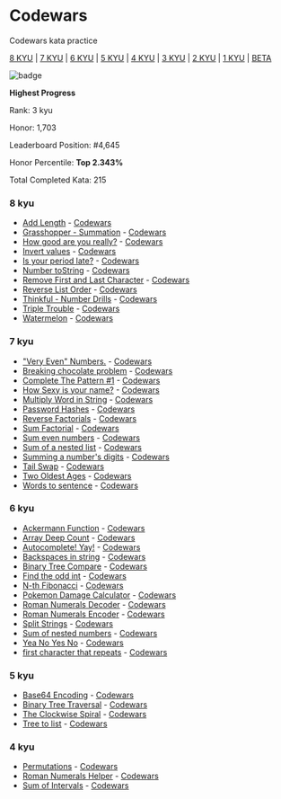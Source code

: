 # Codewars
Codewars kata practice

[8 KYU](#8kyu) | [7 KYU](#7kyu) | [6 KYU](#6kyu) | [5 KYU](#5kyu) | [4 KYU](#4kyu) | [3 KYU](#3kyu) | [2 KYU](#2kyu) | [1 KYU](#1kyu) | [BETA](#beta) 

![badge](https://www.codewars.com/users/cruisediary/badges/large)

**Highest Progress**

Rank: 3 kyu

Honor: 1,703

Leaderboard Position: #4,645

Honor Percentile: **Top 2.343%**

Total Completed Kata: 215

### <a name="8kyu">8 kyu</a>
* [Add Length](8kyu/Add%20Length/Add%20Length.py) - [Codewars](https://www.codewars.com/kata/559d2284b5bb6799e9000047/train/python)
* [Grasshopper - Summation](8kyu/Grasshopper%20-%20Summation/Grasshopper%20-%20Summation.py) - [Codewars](https://www.codewars.com/kata/55d24f55d7dd296eb9000030/train/python)
* [How good are you really?](8kyu/How%20good%20are%20you%20really%3F/How%20good%20are%20you%20really%3F) - [Codewars](https://www.codewars.com/kata/5601409514fc93442500010b/train/python)
* [Invert values](8kyu/Invert%20values/Invert%20values.py) - [Codewars](https://www.codewars.com/kata/5899dc03bc95b1bf1b0000ad/train/python)
* [Is your period late?](8kyu/Is%20your%20period%20late%3F/Is%20your%20period%20late%3F.py) - [Codewars](https://www.codewars.com/kata/578a8a01e9fd1549e50001f1/train/python)
* [Number toString](8kyu/Number%20toString/Number%20toString.py) - [Codewars](https://www.codewars.com/kata/53934feec44762736c00044b/train/python)
* [Remove First and Last Character](8kyu/Remove%20First%20and%20Last%20Character/Remove%20First%20and%20Last%20Character.py) - [Codewars](https://www.codewars.com/kata/56bc28ad5bdaeb48760009b0/train/python)
* [Reverse List Order](8kyu/Reverse%20List%20Order/Reverse%20List%20Order.py) - [Codewars](https://www.codewars.com/kata/53da6d8d112bd1a0dc00008b/train/python)
* [Thinkful - Number Drills](8kyu/Thinkful%20-%20Number%20Drills/Thinkful%20-%20Number) - [Codewars](https://www.codewars.com/kata/5862f663b4e9d6f12b00003b/train/python)
* [Triple Trouble](8kyu/Triple%20Trouble/Triple%20Trouble.py) - [Codewars](https://www.codewars.com/kata/5704aea738428f4d30000914/train/python)
* [Watermelon](8kyu/Watermelon/Watermelon.py) - [Codewars](https://www.codewars.com/kata/55192f4ecd82ff826900089e/train/python)

### <a name="7kyu">7 kyu</a>
* ["Very Even" Numbers.](7kyu/%22Very%20Even%22%20Numbers./%22Very%20Even%22%20Numbers..py) - [Codewars](https://www.codewars.com/kata/58c9322bedb4235468000019/train/python)
* [Breaking chocolate problem](7kyu/Breaking%20chocolate%20problem/Breaking%20chocolate%20problem) - [Codewars](https://www.codewars.com/kata/534ea96ebb17181947000ada/train/python)
* [Complete The Pattern #1](7kyu/Complete%20The%20Pattern%20%231/Complete%20The%20Pattern%20%231.py) - [Codewars](https://www.codewars.com/kata/5572f7c346eb58ae9c000047/train/python)
* [How Sexy is your name?](7kyu/How%20Sexy%20is%20your%20name%3F/How%20Sexy%20is%20your%20name%3F.py) - [Codewars](https://www.codewars.com/kata/571b2ee08d8c9c0d160014ec/train/python)
* [Multiply Word in String](7kyu/Multiply%20Word%20in%20String/Multiply%20Word%20in%20String.js) - [Codewars](https://www.codewars.com/kata/5ace2d9f307eb29430000092/train/javascript)
* [Password Hashes](7kyu/Password%20Hashes/Password%20Hashes.py) - [Codewars](https://www.codewars.com/kata/54207f9677730acd490000d1/train/python)
* [Reverse Factorials](7kyu/Reverse%20Factorials/Reverse%20Factorials.py) - [Codewars](https://www.codewars.com/kata/58067088c27998b119000451/train/python)
* [Sum Factorial](7kyu/Sum%20Factorial/Sum%20Factorial.py) - [Codewars](https://www.codewars.com/kata/56b0f6243196b9d42d000034/train/python)
* [Sum even numbers](7kyu/Sum%20even%20numbers/Sum%20even%20numbers.js) - [Codewars](https://www.codewars.com/kata/586beb5ba44cfc44ed0006c3/train/javascript)
* [Sum of a nested list](7kyu/Sum%20of%20a%20nested%20list/Sum%20of%20a%20nested%20list.py) - [Codewars](https://www.codewars.com/kata/5a15a4db06d5b6d33c000018/train/python)
* [Summing a number's digits](7kyu/Summing%20a%20number's%20digits/Summing%20a%20number's%20digits.py) - [Codewars](https://www.codewars.com/kata/52f3149496de55aded000410)
* [Tail Swap](7kyu/Tail%20Swap/Tail%20Swap.py) - [Codewars](https://www.codewars.com/kata/5868812b15f0057e05000001/train/python)
* [Two Oldest Ages](7kyu/Two%20Oldest%20Ages/Two%20Oldest%20Ages.py) - [Codewars](https://www.codewars.com/kata/511f11d355fe575d2c000001/train/python)
* [Words to sentence](7kyu/Words%20to%20sentence/Words%20to%20sentence.py) - [Codewars](https://www.codewars.com/kata/57a06005cf1fa5fbd5000216/train/python)

### <a name="6kyu">6 kyu</a>
* [Ackermann Function](6kyu/Ackermann%20Function/Ackermann%20Function.py) - [Codewars](https://www.codewars.com/kata/53ad69892a27079b34000bd9/train/python)
* [Array Deep Count](6kyu/Array%20Deep%20Count/Array%20Deep%20Count.py) - [Codewars](https://www.codewars.com/kata/596f72bbe7cd7296d1000029/train/python)
* [Autocomplete! Yay!](6kyu/Autocomplete!%20Yay!/Autocomplete!%20Yay!.py) - [Codewars](https://www.codewars.com/kata/5389864ec72ce03383000484/train/python)
* [Backspaces in string](6kyu/Backspaces%20in%20string/Backspaces%20in%20string.py) - [Codewars](https://www.codewars.com/kata/5727bb0fe81185ae62000ae3/train/python)
* [Binary Tree Compare](6kyu/Binary%20Tree%20Compare/Binary%20Tree%20Compare.py) - [Codewars](https://www.codewars.com/kata/55847fcd3e7dadc9f800005f/train/python)
* [Find the odd int](6kyu/Find%20the%20odd%20int/Find%20the%20odd%20int.py) - [Codewars](https://www.codewars.com/kata/54da5a58ea159efa38000836/train/python)
* [N-th Fibonacci](6kyu/N-thFibonacci/N-thFibonacci.py) - [Codewars](https://www.codewars.com/kata/522551eee9abb932420004a0/train/python)
* [Pokemon Damage Calculator](6kyu/Pokemon%20Damage%20Calculator/Pokemon%20Damage%20Calculator.py) - [Codewars](https://www.codewars.com/kata/536e9a7973130a06eb000e9f/train/python)
* [Roman Numerals Decoder](6kyu/Roman%20Numerals%20Decoder/Roman%20Numerals%20Decoder.swift) - [Codewars](https://www.codewars.com/kata/51b6249c4612257ac0000005/train/swift)
* [Roman Numerals Encoder](6kyu/Roman%20Numerals%20Encoder/Roman%20Numerals%20Encoder.swift) - [Codewars](https://www.codewars.com/kata/51b62bf6a9c58071c600001b/train/swift)
* [Split Strings](6kyu/Split%20Strings/Split%20Strings.py) - [Codewars](https://www.codewars.com/kata/515de9ae9dcfc28eb6000001/train/python)
* [Sum of nested numbers](6kyu/Sum%20of%20nested%20numbers/Sum%20of%20nested%20numbers.py) - [Codewars](https://www.codewars.com/kata/5845e6a7ae92e294f4000315/train/python)
* [Yea No Yes No](6kyu/Yes%20No%20Yes%20No/Yes%20No%20Yes%20No.py) - [Codewars](https://www.codewars.com/kata/573c84bf0addf9568d001299/train/python)
* [first character that repeats](6kyu/first%20character%20that%20repeats/first%20character%20that%20repeats.py) - [Codewars](https://www.codewars.com/kata/54f9f4d7c41722304e000bbb/train/python)

### <a name="5kyu">5 kyu</a>
* [Base64 Encoding](5kyu/Base64%20Encoding/Base64%20Encoding.swift) - [Codewars](https://www.codewars.com/kata/5270f22f862516c686000161/train/swift)
* [Binary Tree Traversal](5kyu/Binary%20Tree%20Traversal/Binary%20Tree%20Traversal.js) - [Codewars](https://www.codewars.com/kata/5268956c10342831a8000135/train/javascript)
* [The Clockwise Spiral](5kyu/The%20Clockwise%20Spiral/The%20Clockwise%20Spiral.py) - [Codewars](https://www.codewars.com/kata/536a155256eb459b8700077e/train/python)
* [Tree to list](5kyu/Tree%20to%20list/Tree%20to%20list.py) - [Codewars](https://www.codewars.com/kata/56ef9790740d30a7ff000199/train/python)

### <a name="4kyu">4 kyu</a>
* [Permutations](4kyu/Permutations/Permutations.py) - [Codewars](https://www.codewars.com/kata/5254ca2719453dcc0b00027d/train/python)
* [Roman Numerals Helper](4kyu/Roman%20Numerals%20Helper/Roman%20Numerals%20Helper.swift) - [Codewars](https://www.codewars.com/kata/51b66044bce5799a7f000003/train/swift)
* [Sum of Intervals](4kyu/Sum%20of%20Intervals/Sum%20of%20Intervals.py) - [Codewars](https://www.codewars.com/kata/52b7ed099cdc285c300001cd/train/python)
